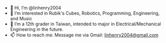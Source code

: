 - 👋 Hi, I’m @linhenry2004
- 👀 I’m interested in Rubik's Cubes, Robotics, Programming, Engineering, and Music
- 🌱 I’m a 12th grader in Taiwan, intended to major in Electrical/Mechanical Engineering in the future. 
- 📫 How to reach me: Message me via Gmail: linhenry2004@gmail.com
